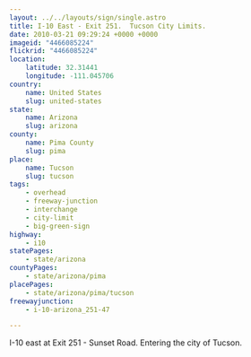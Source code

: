 ```yaml
---
layout: ../../layouts/sign/single.astro
title: I-10 East - Exit 251.  Tucson City Limits.
date: 2010-03-21 09:29:24 +0000 +0000
imageid: "4466085224"
flickrid: "4466085224"
location:
    latitude: 32.31441
    longitude: -111.045706
country:
    name: United States
    slug: united-states
state:
    name: Arizona
    slug: arizona
county:
    name: Pima County
    slug: pima
place:
    name: Tucson
    slug: tucson
tags:
    - overhead
    - freeway-junction
    - interchange
    - city-limit
    - big-green-sign
highway:
    - i10
statePages:
    - state/arizona
countyPages:
    - state/arizona/pima
placePages:
    - state/arizona/pima/tucson
freewayjunction:
    - i-10-arizona_251-47

---
```

I-10 east at Exit 251 - Sunset Road.  Entering the city of Tucson.
